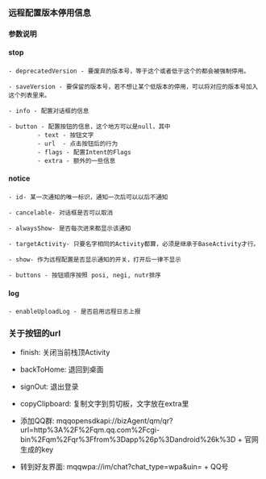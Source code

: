 ### 远程配置版本停用信息



#### 参数说明

  #### stop

    - deprecatedVersion - 要废弃的版本号，等于这个或者低于这个的都会被强制停用。

    - saveVersion - 要保留的版本号，若不想让某个低版本的停用，可以将对应的版本号加入这个列表里来。

    - info - 配置对话框的信息

    - button - 配置按钮的信息，这个地方可以是null，其中
            - text - 按钮文字
            - url  - 点击按钮后的行为
            - flags - 配置Intent的Flags
            - extra - 额外的一些信息


  #### notice

    - id- 某一次通知的唯一标识，通知一次后可以以后不通知

    - cancelable- 对话框是否可以取消

    - alwaysShow- 是否每次进来都显示该通知

    - targetActivity- 只要名字相同的Activity都算，必须是继承于BaseActivity才行。

    - show- 作为远程配置是否显示通知的开关，打开后一律不显示

    - buttons - 按钮顺序按照 posi, negi, nutr排序


  #### log

    - enableUploadLog - 是否启用远程日志上报


  ### 关于按钮的url

 - finish: 关闭当前栈顶Activity

 - backToHome: 退回到桌面

 - signOut: 退出登录

 - copyClipboard: 复制文字到剪切板，文字放在extra里

 - 添加QQ群: mqqopensdkapi://bizAgent/qm/qr?url=http%3A%2F%2Fqm.qq.com%2Fcgi-bin%2Fqm%2Fqr%3Ffrom%3Dapp%26p%3Dandroid%26k%3D   +   官网生成的key

 - 转到好友界面: mqqwpa://im/chat?chat_type=wpa&uin=   +  QQ号
 